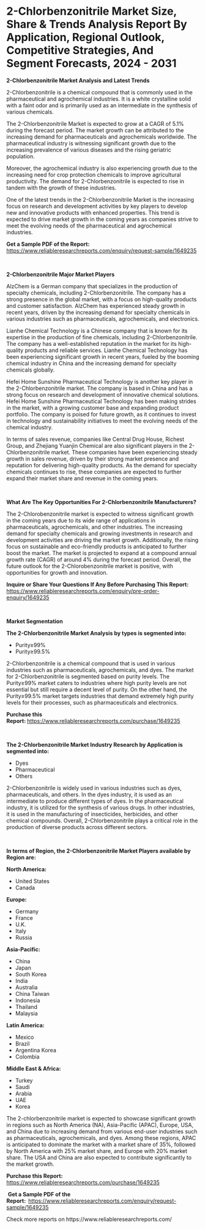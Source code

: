 <p><h1>2-Chlorbenzonitrile Market Size, Share & Trends Analysis Report By Application, Regional Outlook, Competitive Strategies, And Segment Forecasts, 2024 - 2031</h1></p><p><strong>2-Chlorbenzonitrile Market Analysis and Latest Trends</strong></p>
<p><p>2-Chlorbenzonitrile is a chemical compound that is commonly used in the pharmaceutical and agrochemical industries. It is a white crystalline solid with a faint odor and is primarily used as an intermediate in the synthesis of various chemicals.</p><p>The 2-Chlorbenzonitrile Market is expected to grow at a CAGR of 5.1% during the forecast period. The market growth can be attributed to the increasing demand for pharmaceuticals and agrochemicals worldwide. The pharmaceutical industry is witnessing significant growth due to the increasing prevalence of various diseases and the rising geriatric population.</p><p>Moreover, the agrochemical industry is also experiencing growth due to the increasing need for crop protection chemicals to improve agricultural productivity. The demand for 2-Chlorbenzonitrile is expected to rise in tandem with the growth of these industries.</p><p>One of the latest trends in the 2-Chlorbenzonitrile Market is the increasing focus on research and development activities by key players to develop new and innovative products with enhanced properties. This trend is expected to drive market growth in the coming years as companies strive to meet the evolving needs of the pharmaceutical and agrochemical industries.</p></p>
<p><strong>Get a Sample PDF of the Report:&nbsp;</strong> <a href="https://www.reliableresearchreports.com/enquiry/request-sample/1649235">https://www.reliableresearchreports.com/enquiry/request-sample/1649235</a></p>
<p>&nbsp;</p>
<p><strong>2-Chlorbenzonitrile Major Market Players</strong></p>
<p><p>AlzChem is a German company that specializes in the production of specialty chemicals, including 2-Chlorbenzonitrile. The company has a strong presence in the global market, with a focus on high-quality products and customer satisfaction. AlzChem has experienced steady growth in recent years, driven by the increasing demand for specialty chemicals in various industries such as pharmaceuticals, agrochemicals, and electronics.</p><p>Lianhe Chemical Technology is a Chinese company that is known for its expertise in the production of fine chemicals, including 2-Chlorbenzonitrile. The company has a well-established reputation in the market for its high-quality products and reliable services. Lianhe Chemical Technology has been experiencing significant growth in recent years, fueled by the booming chemical industry in China and the increasing demand for specialty chemicals globally.</p><p>Hefei Home Sunshine Pharmaceutical Technology is another key player in the 2-Chlorbenzonitrile market. The company is based in China and has a strong focus on research and development of innovative chemical solutions. Hefei Home Sunshine Pharmaceutical Technology has been making strides in the market, with a growing customer base and expanding product portfolio. The company is poised for future growth, as it continues to invest in technology and sustainability initiatives to meet the evolving needs of the chemical industry.</p><p>In terms of sales revenue, companies like Central Drug House, Richest Group, and Zhejiang Yuanjin Chemical are also significant players in the 2-Chlorbenzonitrile market. These companies have been experiencing steady growth in sales revenue, driven by their strong market presence and reputation for delivering high-quality products. As the demand for specialty chemicals continues to rise, these companies are expected to further expand their market share and revenue in the coming years.</p></p>
<p>&nbsp;</p>
<p><strong>What Are The Key Opportunities For 2-Chlorbenzonitrile Manufacturers?</strong></p>
<p><p>The 2-Chlorobenzonitrile market is expected to witness significant growth in the coming years due to its wide range of applications in pharmaceuticals, agrochemicals, and other industries. The increasing demand for specialty chemicals and growing investments in research and development activities are driving the market growth. Additionally, the rising focus on sustainable and eco-friendly products is anticipated to further boost the market. The market is projected to expand at a compound annual growth rate (CAGR) of around 4% during the forecast period. Overall, the future outlook for the 2-Chlorobenzonitrile market is positive, with opportunities for growth and innovation.</p></p>
<p><strong>Inquire or Share Your Questions If Any Before Purchasing This Report:</strong> <a href="https://www.reliableresearchreports.com/enquiry/pre-order-enquiry/1649235">https://www.reliableresearchreports.com/enquiry/pre-order-enquiry/1649235</a></p>
<p>&nbsp;</p>
<p><strong>Market Segmentation</strong></p>
<p><strong>The 2-Chlorbenzonitrile Market Analysis by types is segmented into:</strong></p>
<p><ul><li>Purity≥99%</li><li>Purity≥99.5%</li></ul></p>
<p><p>2-Chlorbenzonitrile is a chemical compound that is used in various industries such as pharmaceuticals, agrochemicals, and dyes. The market for 2-Chlorbenzonitrile is segmented based on purity levels. The Purity≥99% market caters to industries where high purity levels are not essential but still require a decent level of purity. On the other hand, the Purity≥99.5% market targets industries that demand extremely high purity levels for their processes, such as pharmaceuticals and electronics.</p></p>
<p><strong>Purchase this Report:&nbsp;</strong><a href="https://www.reliableresearchreports.com/purchase/1649235">https://www.reliableresearchreports.com/purchase/1649235</a></p>
<p>&nbsp;</p>
<p><strong>The 2-Chlorbenzonitrile Market Industry Research by Application is segmented into:</strong></p>
<p><ul><li>Dyes</li><li>Pharmaceutical</li><li>Others</li></ul></p>
<p><p>2-Chlorbenzonitrile is widely used in various industries such as dyes, pharmaceuticals, and others. In the dyes industry, it is used as an intermediate to produce different types of dyes. In the pharmaceutical industry, it is utilized for the synthesis of various drugs. In other industries, it is used in the manufacturing of insecticides, herbicides, and other chemical compounds. Overall, 2-Chlorbenzonitrile plays a critical role in the production of diverse products across different sectors.</p></p>
<p>&nbsp;</p>
<p><strong>In terms of Region, the 2-Chlorbenzonitrile Market Players available by Region are:</strong></p>
<p>
    <p> <strong> North America: </strong>
        <ul>
            <li>United States</li>
            <li>Canada</li>
        </ul>
        </p> 
    <p> <strong> Europe: </strong>
        <ul>
            <li>Germany</li>
            <li>France</li>
            <li>U.K.</li>
            <li>Italy</li>
            <li>Russia</li>
        </ul>
        </p> 
    <p> <strong> Asia-Pacific: </strong>
        <ul>
            <li>China</li>
            <li>Japan</li>
            <li>South Korea</li>
            <li>India</li>
            <li>Australia</li>
            <li>China Taiwan</li>
            <li>Indonesia</li>
            <li>Thailand</li>
            <li>Malaysia</li>
        </ul>
        </p> 
    <p> <strong> Latin America: </strong>
        <ul>
            <li>Mexico</li>
            <li>Brazil</li>
            <li>Argentina Korea</li>
            <li>Colombia</li>
        </ul>
        </p> 
    <p> <strong> Middle East & Africa: </strong>
        <ul>
            <li>Turkey</li>
            <li>Saudi</li>
            <li>Arabia</li>
            <li>UAE</li>
            <li>Korea</li>
        </ul>
    </p>
    </p>
<p><p>The 2-chlorbenzonitrile market is expected to showcase significant growth in regions such as North America (NA), Asia-Pacific (APAC), Europe, USA, and China due to increasing demand from various end-user industries such as pharmaceuticals, agrochemicals, and dyes. Among these regions, APAC is anticipated to dominate the market with a market share of 35%, followed by North America with 25% market share, and Europe with 20% market share. The USA and China are also expected to contribute significantly to the market growth.</p></p>
<p><strong>Purchase this Report: </strong><a href="https://www.reliableresearchreports.com/purchase/1649235">https://www.reliableresearchreports.com/purchase/1649235</a></p>
<p>&nbsp;<strong>Get a Sample PDF of the Report:&nbsp;&nbsp;</strong><a href="https://www.reliableresearchreports.com/enquiry/request-sample/1649235">https://www.reliableresearchreports.com/enquiry/request-sample/1649235</a></p>
<p><strong></strong></p>
<p>Check more reports on https://www.reliableresearchreports.com/</p>